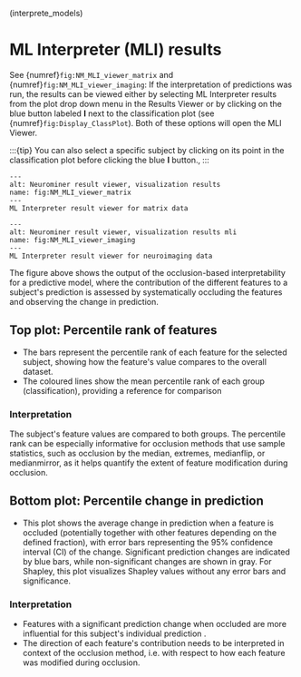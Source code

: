 (interprete_models)
# ML Interpreter (MLI) results
See {numref}`fig:NM_MLI_viewer_matrix` and {numref}`fig:NM_MLI_viewer_imaging`: If the interpretation of predictions was run, the results can be viewed either by selecting ML Interpreter results from the plot drop down menu in the Results Viewer or by clicking on the blue button labeled **I** next to the classification plot (see {numref}`fig:Display_ClassPlot`). Both of these options will open the MLI Viewer.

:::{tip}
You can also select a specific subject by clicking on its point in the classification plot before clicking the blue **I** button.‚
:::

```{figure} Images/NM_MLI_viewer_matrix.png
---
alt: Neurominer result viewer, visualization results
name: fig:NM_MLI_viewer_matrix
---
ML Interpreter result viewer for matrix data
```

```{figure} Images/NM_MLI_viewer_imaging.png
---
alt: Neurominer result viewer, visualization results mli
name: fig:NM_MLI_viewer_imaging
---
ML Interpreter result viewer for neuroimaging data
```

The figure above shows the output of the occlusion-based interpretability for a predictive model, where the contribution of the different features to a subject's prediction is assessed by systematically occluding the features and observing the change in prediction.
 
 
## Top plot: Percentile rank of features
- The bars represent the percentile rank of each feature for the selected subject, showing how the feature's value compares to the overall dataset.
- The coloured lines show the mean percentile rank of each group (classification), providing a reference for comparison
 
### Interpretation
The subject's feature values are compared to both groups. The percentile rank can be especially informative for occlusion methods that use sample statistics, such as occlusion by the median, extremes, medianflip, or medianmirror, as it helps quantify the extent of feature modification during occlusion.
 
## Bottom plot: Percentile change in prediction
- This plot shows the average change in prediction when a feature is occluded (potentially together with other features depending on the defined fraction), with error bars representing the 95% confidence interval (CI) of the change.
Significant prediction changes are indicated by blue bars, while non-significant changes are shown in gray. For Shapley, this plot visualizes Shapley values without any error bars and significance.
 
### Interpretation
- Features with a significant prediction change when occluded are more influential for this subject's individual prediction .
- The direction of each feature's contribution needs to be interpreted in context of the occlusion method, i.e. with respect to how each feature was modified during occlusion.